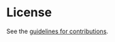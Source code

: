 # License

See the
[guidelines for contributions](https://github.com/raphaelrobert/mimi-attachments/blob/main/CONTRIBUTING.md).
